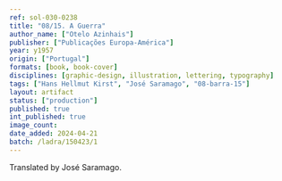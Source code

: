 ```yaml
---
ref: sol-030-0238
title: "08/15. A Guerra"
author_name: ["Otelo Azinhais"]
publisher: ["Publicações Europa-América"]
year: y1957
origin: ["Portugal"]
formats: [book, book-cover]
disciplines: [graphic-design, illustration, lettering, typography]
tags: ["Hans Hellmut Kirst", "José Saramago", "08-barra-15"]
layout: artifact
status: ["production"]
published: true
int_published: true
image_count:
date_added: 2024-04-21
batch: /ladra/150423/1
---
```


Translated by José Saramago.
